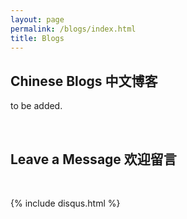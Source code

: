 ```yaml
---
layout: page
permalink: /blogs/index.html
title: Blogs
---
```


## Chinese Blogs 中文博客

to be added.

<br>

## Leave a Message 欢迎留言

<br>

{% include disqus.html %} 

<br>

<br>

